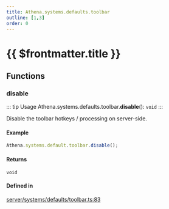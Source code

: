 ```yaml
---
title: Athena.systems.defaults.toolbar
outline: [1,3]
order: 0
---
```


# {{ $frontmatter.title }}


## Functions

### disable

::: tip Usage
Athena.systems.defaults.toolbar.**disable**(): `void`
:::

Disable the toolbar hotkeys / processing on server-side.

#### Example
```ts
Athena.systems.default.toolbar.disable();
```

#### Returns

`void`

#### Defined in

[server/systems/defaults/toolbar.ts:83](https://github.com/Stuyk/altv-athena/blob/97e73cc/src/core/server/systems/defaults/toolbar.ts#L83)
